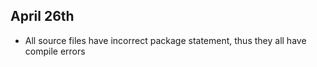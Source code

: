 ## April 26th
- All source files have incorrect package statement, thus they all have compile errors